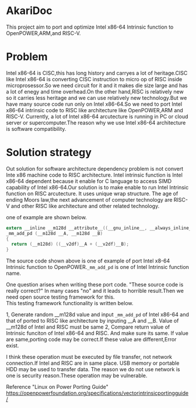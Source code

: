 # AkariDoc
This project aim to port and optimize Intel x86-64 Intrinsic function to OpenPOWER,ARM,and RISC-V. 

# Problem
 Intel x86-64 is CISC,this has long history and carryes a lot of heritage.CISC like Intel x86-64 is converting CISC instruction to micro op of RISC inside microprosessor.So we need circuit for it and it makes die size large and has a lot of enegy and time overhead.On the other hand,RISC is relatively new so it carries less heritage and we can use relatively new technology.But we have many source code run only on Intel x86-64.So we need to port Intel x86-64 intrinsic code to RISC like architecture like OpenPOWER,ARM and RISC-V.
 Currently, a lot of Intel x86-64 arcutecture is running in PC or cloud server or supercomputer.The reason why we use Intel x86-64 architecture is software compatibility.

# Solution strategy
 Out solution for software architecture dependency problem is not convert Inte x86 machine code to RISC architecture. Intel intrinsic function is Intel x86-64 dependent because it enable for C language to access SIMD capability of Intel x86-64.Our solution is to make enable to run Intel Intrinsic function on RISC arcutecture. It uses unique wrap structure. The age of ending Moors law,the next advancement of computer technology are RISC-V and other RISC like architecture and other related technology.

 one of example are shown below.
 
 ```c
extern __inline __m128d __attribute__((__gnu_inline__, __always_inline__,__artificial__))
_mm_add_pd (__m128d __A, __m128d __B)
{
   return (__m128d) ((__v2df)__A + (__v2df)__B);
}
```

The source code shown above is one of example of port Intel x8-64 Intrinsic function to OpenPOWER.`_mm_add_pd` is one of Intel Intrinsic function name.

One question arises when writing these port code. "These source code is really correct?" In many cases "no" and it leads to horrible result.Then we need open source testing framework for this.  
This testing framework functionality is written below.

1, Generate random __m128d value and input `_mm_add_pd` of Intel x86-64 and that of ported to RISC like architecture by inputing __A and __B. Value of __m128d of Intel and RISC must be same
2, Compare return value of Intrinsic funciton of Intel x86-64 and RISC. And make sure its same. If value are same,porting code may be correct.If these value are different,Error exist.

I think these operation must be executed by file transfer, not network connection.If Intel and RISC are in same place. USB memory or portable HDD may be used to transfer data.
The reason we do not use network is one is security reason.These operation may be vulnerable.


Reference
"Linux on Power Porting Guide"  
https://openpowerfoundation.org/specifications/vectorintrinsicportingguide/
